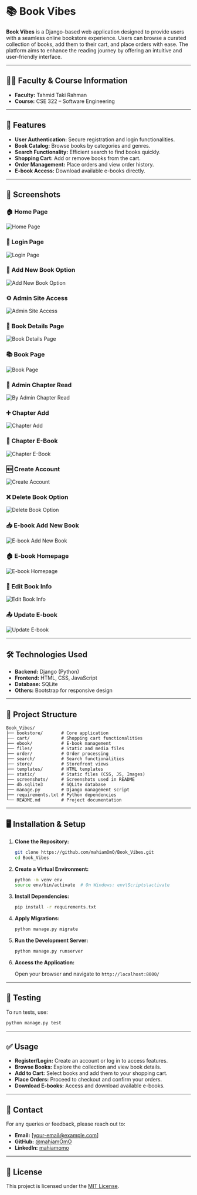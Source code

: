 # 📚 Book Vibes

**Book Vibes** is a Django-based web application designed to provide users with a seamless online bookstore experience. Users can browse a curated collection of books, add them to their cart, and place orders with ease. The platform aims to enhance the reading journey by offering an intuitive and user-friendly interface.

---

## 🧑‍🏫 Faculty & Course Information

- **Faculty:** Tahmid Taki Rahman  
- **Course:** CSE 322 – Software Engineering

---

## 🚀 Features

- **User Authentication:** Secure registration and login functionalities.
- **Book Catalog:** Browse books by categories and genres.
- **Search Functionality:** Efficient search to find books quickly.
- **Shopping Cart:** Add or remove books from the cart.
- **Order Management:** Place orders and view order history.
- **E-book Access:** Download available e-books directly.

---

## 📸 Screenshots

### 🏠 Home Page
![Home Page](./screenshot/home_page.png)

### 🔐 Login Page  
![Login Page](./screenshot/login_page.png)

### 📝 Add New Book Option  
![Add New Book Option](screenshots/add_new_book_option.png)

### ⚙️ Admin Site Access  
![Admin Site Access](screenshots/admin_site_access.png)

### 📖 Book Details Page  
![Book Details Page](screenshots/book_details_page.png)

### 📚 Book Page  
![Book Page](screenshots/book_page.png)

### 📘 Admin Chapter Read  
![By Admin Chapter Read](screenshots/by_admin_chapter_read.png)

### ➕ Chapter Add  
![Chapter Add](screenshots/chapter_add.png)

### 📘 Chapter E-Book  
![Chapter E-Book](screenshots/chapter_ebook.png)

### 🆕 Create Account  
![Create Account](screenshots/create_account.png)

### ❌ Delete Book Option  
![Delete Book Option](screenshots/delete_book_option.png)

### 📥 E-book Add New Book  
![E-book Add New Book](screenshots/ebook_add_new_book.png)

### 🏠 E-book Homepage  
![E-book Homepage](screenshots/ebook_homepage.png)

### 📝 Edit Book Info  
![Edit Book Info](screenshots/edit_book_info.png)

### 📤 Update E-book  
![Update E-book](screenshots/update_ebook.png)

---

## 🛠️ Technologies Used

- **Backend:** Django (Python)
- **Frontend:** HTML, CSS, JavaScript
- **Database:** SQLite
- **Others:** Bootstrap for responsive design

---

## 📂 Project Structure

```
Book_Vibes/
├── bookstore/       # Core application
├── cart/            # Shopping cart functionalities
├── ebook/           # E-book management
├── files/           # Static and media files
├── order/           # Order processing
├── search/          # Search functionalities
├── store/           # Storefront views
├── templates/       # HTML templates
├── static/          # Static files (CSS, JS, Images)
├── screenshots/     # Screenshots used in README
├── db.sqlite3       # SQLite database
├── manage.py        # Django management script
├── requirements.txt # Python dependencies
└── README.md        # Project documentation
```

---

## 🖥️ Installation & Setup

1. **Clone the Repository:**

   ```bash
   git clone https://github.com/mahiamOmO/Book_Vibes.git
   cd Book_Vibes
   ```

2. **Create a Virtual Environment:**

   ```bash
   python -m venv env
   source env/bin/activate  # On Windows: env\Scripts\activate
   ```

3. **Install Dependencies:**

   ```bash
   pip install -r requirements.txt
   ```

4. **Apply Migrations:**

   ```bash
   python manage.py migrate
   ```

5. **Run the Development Server:**

   ```bash
   python manage.py runserver
   ```

6. **Access the Application:**

   Open your browser and navigate to `http://localhost:8000/`

---

## 🧪 Testing

To run tests, use:

```bash
python manage.py test
```

---

## ✅ Usage

- **Register/Login:** Create an account or log in to access features.
- **Browse Books:** Explore the collection and view book details.
- **Add to Cart:** Select books and add them to your shopping cart.
- **Place Orders:** Proceed to checkout and confirm your orders.
- **Download E-books:** Access and download available e-books.

---

## 📧 Contact

For any queries or feedback, please reach out to:

- **Email:** [your-email@example.com]
- **GitHub:** [@mahiamOmO](https://github.com/mahiamOmO)
- **LinkedIn:** [mahiamomo](https://www.linkedin.com/in/mahiamomo12/)

---

## 📄 License

This project is licensed under the [MIT License](LICENSE).
